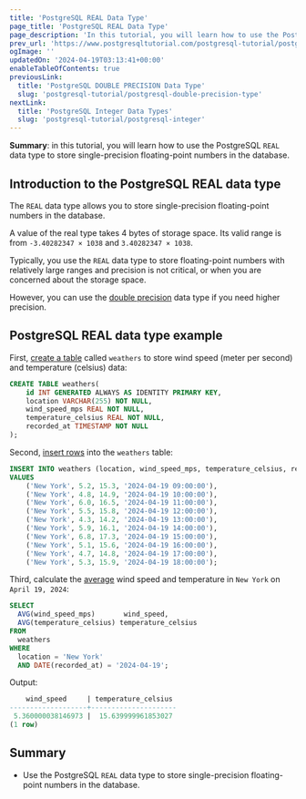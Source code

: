 ```yaml
---
title: 'PostgreSQL REAL Data Type'
page_title: 'PostgreSQL REAL Data Type'
page_description: 'In this tutorial, you will learn how to use the PostgreSQL REAL data type to store single-precision floating-point numbers in the database.'
prev_url: 'https://www.postgresqltutorial.com/postgresql-tutorial/postgresql-real-data-type/'
ogImage: ''
updatedOn: '2024-04-19T03:13:41+00:00'
enableTableOfContents: true
previousLink:
  title: 'PostgreSQL DOUBLE PRECISION Data Type'
  slug: 'postgresql-tutorial/postgresql-double-precision-type'
nextLink:
  title: 'PostgreSQL Integer Data Types'
  slug: 'postgresql-tutorial/postgresql-integer'
---
```


**Summary**: in this tutorial, you will learn how to use the PostgreSQL `REAL` data type to store single\-precision floating\-point numbers in the database.

## Introduction to the PostgreSQL REAL data type

The `REAL` data type allows you to store single\-precision floating\-point numbers in the database.

A value of the real type takes 4 bytes of storage space. Its valid range is from `-3.40282347 × 1038` and `3.40282347 × 1038`.

Typically, you use the `REAL` data type to store floating\-point numbers with relatively large ranges and precision is not critical, or when you are concerned about the storage space.

However, you can use the [double precision](postgresql-double-precision-type) data type if you need higher precision.

## PostgreSQL REAL data type example

First, [create a table](postgresql-create-table) called `weathers` to store wind speed (meter per second) and temperature (celsius) data:

```sql
CREATE TABLE weathers(
    id INT GENERATED ALWAYS AS IDENTITY PRIMARY KEY,
    location VARCHAR(255) NOT NULL,
    wind_speed_mps REAL NOT NULL,
    temperature_celsius REAL NOT NULL,
    recorded_at TIMESTAMP NOT NULL
);
```

Second, [insert rows](postgresql-insert) into the `weathers` table:

```sql
INSERT INTO weathers (location, wind_speed_mps, temperature_celsius, recorded_at)
VALUES
    ('New York', 5.2, 15.3, '2024-04-19 09:00:00'),
    ('New York', 4.8, 14.9, '2024-04-19 10:00:00'),
    ('New York', 6.0, 16.5, '2024-04-19 11:00:00'),
    ('New York', 5.5, 15.8, '2024-04-19 12:00:00'),
    ('New York', 4.3, 14.2, '2024-04-19 13:00:00'),
    ('New York', 5.9, 16.1, '2024-04-19 14:00:00'),
    ('New York', 6.8, 17.3, '2024-04-19 15:00:00'),
    ('New York', 5.1, 15.6, '2024-04-19 16:00:00'),
    ('New York', 4.7, 14.8, '2024-04-19 17:00:00'),
    ('New York', 5.3, 15.9, '2024-04-19 18:00:00');
```

Third, calculate the [average](../postgresql-aggregate-functions/postgresql-avg-function) wind speed and temperature in `New York` on `April 19, 2024`:

```sql
SELECT
  AVG(wind_speed_mps)       wind_speed,
  AVG(temperature_celsius) temperature_celsius
FROM
  weathers
WHERE
  location = 'New York'
  AND DATE(recorded_at) = '2024-04-19';
```

Output:

```sql
    wind_speed     | temperature_celsius
-------------------+---------------------
 5.360000038146973 |  15.639999961853027
(1 row)
```

## Summary

- Use the PostgreSQL `REAL` data type to store single\-precision floating\-point numbers in the database.
